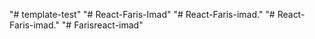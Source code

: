 "# template-test" 
"# React-Faris-Imad" 
"# React-Faris-imad." 
"# React-Faris-imad." 
"# Farisreact-imad" 
